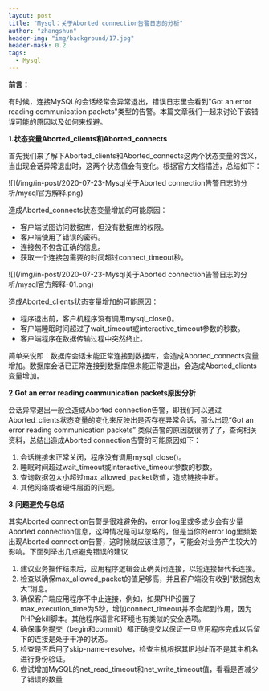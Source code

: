 ```yaml
---
layout: post
title: "Mysql：关于Aborted connection告警日志的分析"
author: "zhangshun"
header-img: "img/background/17.jpg"
header-mask: 0.2
tags:
  - Mysql
---
```


**前言：**

有时候，连接MySQL的会话经常会异常退出，错误日志里会看到"Got an error reading communication packets"类型的告警。本篇文章我们一起来讨论下该错误可能的原因以及如何来规避。

**1.状态变量Aborted_clients和Aborted_connects**


首先我们来了解下Aborted_clients和Aborted_connects这两个状态变量的含义，当出现会话异常退出时，这两个状态值会有变化。根据官方文档描述，总结如下：


![](/img/in-post/2020-07-23-Mysql关于Aborted connection告警日志的分析/mysql官方解释.png)

造成Aborted_connects状态变量增加的可能原因：
- 客户端试图访问数据库，但没有数据库的权限。
- 客户端使用了错误的密码。
- 连接包不包含正确的信息。
- 获取一个连接包需要的时间超过connect_timeout秒。

![](/img/in-post/2020-07-23-Mysql关于Aborted connection告警日志的分析/mysql官方解释-01.png)

造成Aborted_clients状态变量增加的可能原因：
- 程序退出前，客户机程序没有调用mysql_close()。
- 客户端睡眠时间超过了wait_timeout或interactive_timeout参数的秒数。
- 客户端程序在数据传输过程中突然终止。

简单来说即：数据库会话未能正常连接到数据库，会造成Aborted_connects变量增加。数据库会话已正常连接到数据库但未能正常退出，会造成Aborted_clients变量增加。

**2.Got an error reading communication packets原因分析**

会话异常退出一般会造成Aborted connection告警，即我们可以通过Aborted_clients状态变量的变化来反映出是否存在异常会话，那么出现“Got an error reading communication packets” 类似告警的原因就很明了了，查询相关资料，总结出造成Aborted connection告警的可能原因如下：
1. 会话链接未正常关闭，程序没有调用mysql_close()。
2. 睡眠时间超过wait_timeout或interactive_timeout参数的秒数。
3. 查询数据包大小超过max_allowed_packet数值，造成链接中断。
4. 其他网络或者硬件层面的问题。

**3.问题避免与总结**

其实Aborted connection告警是很难避免的，error log里或多或少会有少量Aborted connection信息，这种情况是可以忽略的，但是当你的error log里频繁出现Aborted connection告警，这时候就应该注意了，可能会对业务产生较大的影响。下面列举出几点避免错误的建议

1. 建议业务操作结束后，应用程序逻辑会正确关闭连接，以短连接替代长连接。
2. 检查以确保max_allowed_packet的值足够高，并且客户端没有收到“数据包太大”消息。
3. 确保客户端应用程序不中止连接，例如，如果PHP设置了max_execution_time为5秒，增加connect_timeout并不会起到作用，因为PHP会kill脚本。其他程序语言和环境也有类似的安全选项。
4. 确保事务提交（begin和commit）都正确提交以保证一旦应用程序完成以后留下的连接是处于干净的状态。
5. 检查是否启用了skip-name-resolve，检查主机根据其IP地址而不是其主机名进行身份验证。
6. 尝试增加MySQL的net_read_timeout和net_write_timeout值，看看是否减少了错误的数量